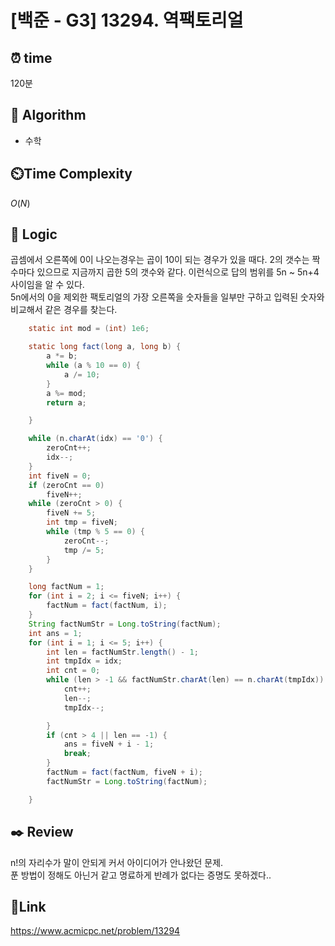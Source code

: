 # [백준 - G3] 13294. 역팩토리얼

## ⏰ **time**

120분

## :pushpin: **Algorithm**

- 수학

## ⏲️**Time Complexity**

$O(N)$

## :round_pushpin: **Logic**
곱셈에서 오른쪽에 0이 나오는경우는 곱이 10이 되는 경우가 있을 때다. 2의 갯수는 짝수마다 있으므로 지금까지 곱한 5의 갯수와 같다. 이런식으로 답의 범위를 5n ~ 5n+4 사이임을 알 수 있다.  
5n에서의 0을 제외한 팩토리얼의 가장 오른쪽을 숫자들을 일부만 구하고 입력된 숫자와 비교해서 같은 경우를 찾는다.
```java
	static int mod = (int) 1e6;

	static long fact(long a, long b) {
		a *= b;
		while (a % 10 == 0) {
			a /= 10;
		}
		a %= mod;
		return a;

	}

	while (n.charAt(idx) == '0') {
		zeroCnt++;
		idx--;
	}
	int fiveN = 0;
	if (zeroCnt == 0)
		fiveN++;
	while (zeroCnt > 0) {
		fiveN += 5;
		int tmp = fiveN;
		while (tmp % 5 == 0) {
			zeroCnt--;
			tmp /= 5;
		}
	}

	long factNum = 1;
	for (int i = 2; i <= fiveN; i++) {
		factNum = fact(factNum, i);
	}
	String factNumStr = Long.toString(factNum);
	int ans = 1;
	for (int i = 1; i <= 5; i++) {
		int len = factNumStr.length() - 1;
		int tmpIdx = idx;
		int cnt = 0;
		while (len > -1 && factNumStr.charAt(len) == n.charAt(tmpIdx)) {
			cnt++;
			len--;
			tmpIdx--;

		}
		if (cnt > 4 || len == -1) {
			ans = fiveN + i - 1;
			break;
		}
		factNum = fact(factNum, fiveN + i);
		factNumStr = Long.toString(factNum);

	}

```

## :black_nib: **Review**

n!의 자리수가 말이 안되게 커서 아이디어가 안나왔던 문제.  
푼 방법이 정해도 아닌거 같고 명료하게 반례가 없다는 증명도 못하겠다..

## 📡**Link**

https://www.acmicpc.net/problem/13294
